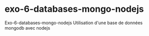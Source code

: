 # exo-6-databases-mongo-nodejs
Exo-6-databases-mongo-nodejs Utilisation d'une base de données mongodb avec nodejs
